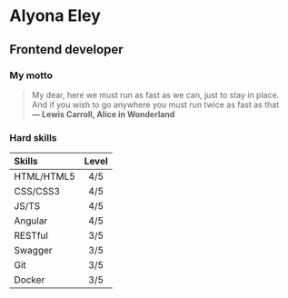# Alyona Eley
## Frontend developer

### My motto
> My dear, here we must run as fast as we can, just to stay in place.  
> And if you wish to go anywhere you must run twice as fast as that  
> **― Lewis Carroll, Alice in Wonderland**

### Hard skills
| Skills | Level |
|:---- | :----: |
| HTML/HTML5 | 4/5 |
| CSS/CSS3 | 4/5 |
| JS/TS | 4/5 |
| Angular | 4/5 |
| RESTful | 3/5 |
| Swagger | 3/5 |
| Git | 3/5 |
| Docker | 3/5 |
